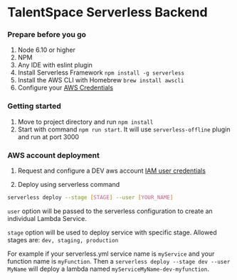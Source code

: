 # TalentSpace Serverless Backend

### Prepare before you go
1. Node 6.10 or higher
2. NPM
4. Any IDE with eslint plugin
5. Install Serverless Framework
   `npm install -g serverless`
5. Install the AWS CLI with Homebrew
   `brew install awscli`
6. Configure your [AWS Credentials](http://docs.aws.amazon.com/cli/latest/userguide/cli-chap-getting-started.html#cli-config-files)

### Getting started
1. Move to project directory and run
   `npm install`
2. Start with command `npm run start`. It will use `serverless-offline` plugin and run at port 3000

### AWS account deployment
1. Request and configure a DEV aws account [IAM user credentials](http://docs.aws.amazon.com/IAM/latest/UserGuide/id_credentials_access-keys.html#Using_CreateAccessKey)

2. Deploy using serverless command

```sh
serverless deploy --stage [STAGE] --user [YOUR_NAME]
```

```user``` option will be passed to the serverless configuration to create an individual Lambda Service.

```stage``` option will be used to deploy service with specific stage. Allowed stages are: `dev, staging, production`

For example if your serverless.yml service name is ```myService``` and your function name is ```myFunction```.
Then a ```serverless deploy --stage dev --user MyName``` will deploy a lambda named ```myServiceMyName-dev-myfunction```.

